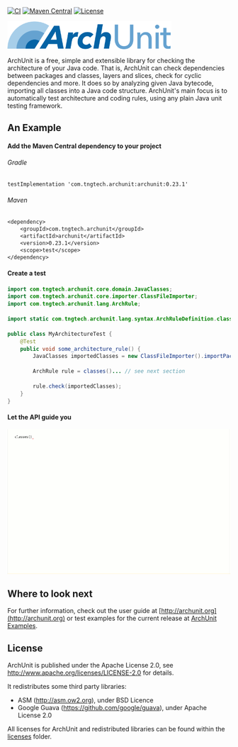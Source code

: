 [![CI](https://github.com/TNG/ArchUnit/actions/workflows/build.yml/badge.svg)](https://github.com/TNG/ArchUnit/actions/workflows/build.yml?query=branch%3Amain++)
[![Maven Central](https://maven-badges.herokuapp.com/maven-central/com.tngtech.archunit/archunit/badge.svg)](http://search.maven.org/#search%7Cgav%7C1%7Cg%3A%22com.tngtech.archunit%22%20)
[![License](https://img.shields.io/github/license/TNG/ArchUnit.svg)](https://github.com/TNG/ArchUnit/blob/main/LICENSE)

<img src="logo/ArchUnit-Logo.png" height="64" alt="ArchUnit">

ArchUnit is a free, simple and extensible library for checking the architecture of your Java code. That is, ArchUnit can check
dependencies between packages and classes, layers and slices, check for cyclic dependencies and more. It does so by
analyzing given Java bytecode, importing all classes into a Java code structure.
ArchUnit's main focus is to automatically test architecture and coding rules, using any plain Java unit testing
framework.

## An Example

#### Add the Maven Central dependency to your project

###### Gradle

```
testImplementation 'com.tngtech.archunit:archunit:0.23.1'
```

###### Maven

```
<dependency>
    <groupId>com.tngtech.archunit</groupId>
    <artifactId>archunit</artifactId>
    <version>0.23.1</version>
    <scope>test</scope>
</dependency>
```

#### Create a test

```java
import com.tngtech.archunit.core.domain.JavaClasses;
import com.tngtech.archunit.core.importer.ClassFileImporter;
import com.tngtech.archunit.lang.ArchRule;

import static com.tngtech.archunit.lang.syntax.ArchRuleDefinition.classes;

public class MyArchitectureTest {
    @Test
    public void some_architecture_rule() {
        JavaClasses importedClasses = new ClassFileImporter().importPackages("com.myapp");
    
        ArchRule rule = classes()... // see next section
    
        rule.check(importedClasses);
    }
}
```
#### Let the API guide you
![ArchUnit Fluent API](ArchUnit-API.gif)

## Where to look next

For further information, check out the user guide at [http://archunit.org](http://archunit.org) 
or test examples for the current release at
[ArchUnit Examples](https://github.com/TNG/ArchUnit-Examples).

## License

ArchUnit is published under the Apache License 2.0, see http://www.apache.org/licenses/LICENSE-2.0 for details.

It redistributes some third party libraries:

* ASM (http://asm.ow2.org), under BSD Licence
* Google Guava (https://github.com/google/guava), under Apache License 2.0

All licenses for ArchUnit and redistributed libraries can be found within the [licenses](licenses) folder.
